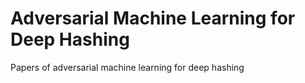 # Adversarial Machine Learning for Deep Hashing
Papers of adversarial machine learning for deep hashing
